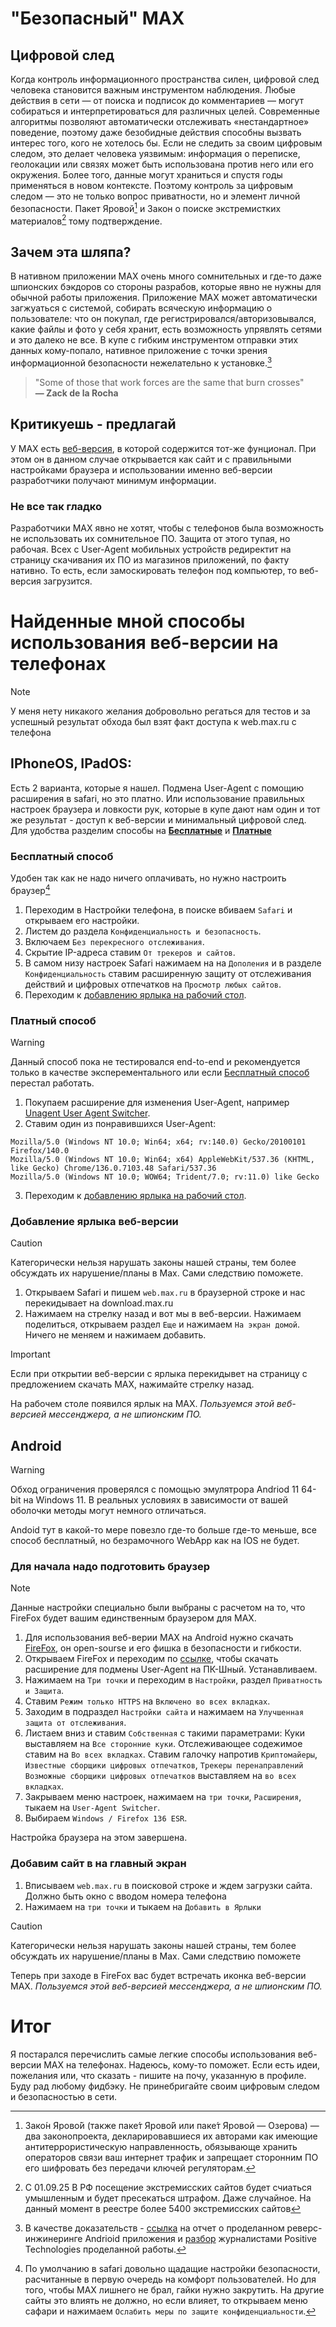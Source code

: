 # "Безопасный" MAX 
## Цифровой след
Когда контроль информационного пространства силен, цифровой след человека становится важным инструментом наблюдения. Любые действия в сети — от поиска и подписок до комментариев — могут собираться и интерпретироваться для различных целей. Современные алгоритмы позволяют автоматически отслеживать «нестандартное» поведение, поэтому даже безобидные действия способны вызвать интерес того, кого не хотелось бы.
Если не следить за своим цифровым следом, это делает человека уязвимым: информация о переписке, геолокации или связях может быть использована против него или его окружения. Более того, данные могут храниться и спустя годы применяться в новом контексте. Поэтому контроль за цифровым следом — это не только вопрос приватности, но и элемент личной безопасности. Пакет Яровой[^3] и Закон о поиске экстремистких материалов[^4] тому подтверждение.
[^3]: Зако́н Ярово́й (также паке́т Ярово́й или паке́т Яровой — Озерова) — два законопроекта, декларировавшиеся их авторами как имеющие антитеррористическую направленность, обязывающе хранить операторов связи ваш интернет трафик и запрещает сторонним ПО его шифровать без передачи ключей регуляторам.
[^4]: С 01.09.25 В РФ посещение экстремисских сайтов будет счиаться умышленным и будет пресекаться штрафом. Даже случайное. На данный момент в реестре более 5400 экстремисских сайтов
## Зачем эта шляпа?
В нативном приложении MAX очень много сомнительных и где-то даже шпионских бэкдоров со стороны разрабов, которые явно не нужны для обычной работы приложения. Приложение MAX может автоматически загжуаться с системой, собирать всяческую информацию о пользователе: что он покупал, где регистрировался/авторизовывался, какие файлы и фото у себя хранит, есть возможность упрявлять сетями и это далеко не все. В купе с гибким инструментом отправки этих данных кому-попало, нативное приложение с точки зрения информационной безопасности нежелательно к установке.[^1]
[^1]: В качестве доказательств - [ссылка](https://web.archive.org/web/20250722084245/https://github.com/ZolManStaff/MAX-deep-analysis-of-the-messenger#expand) на отчет о проделанном реверс-инжинеринге Andrioid приложения и [разбор](https://www.securitylab.ru/blog/personal/paragraph/356059.php) журналистами Positive Technologies проделанной работы.
> "Some of those that work forces are the same that burn crosses"  
> **— Zack de la Rocha**
## Критикуешь - предлагай
У MAX есть [веб-версия](web.max.ru), в которой содержится тот-же фунционал. При этом он в данном случае открывается как сайт и с правильными настройками браузера и использовании именно веб-версии разработчики получают минимум информации.
### Не все так гладко
Разработчики MAX явно не хотят, чтобы с телефонов была возможность не использовать их сомнительное ПО. Защита от этого тупая, но рабочая. Всех с User-Agent мобильных устройств редиректит на страницу скачивания их ПО из магазинов приложений, по факту нативно. То есть, если замоскировать телефон под компьютер, то веб-версия загрузится.
# Найденные мной способы использования веб-версии на телефонах
> [!NOTE]
> У меня нету никакого желания добровольно регаться для тестов и за успешный результат обхода был взят факт доступа к web.max.ru с телефона
## IPhoneOS, IPadOS:
Есть 2 варианта, которые я нашел. Подмена User-Agent с помощию расширения в safari, но это платно.
Или использование правильных настроек браузера и ловкости рук, которые в купе дают нам один и тот же результат - доступ к веб-версии и минимальный цифровой след. Для удобства разделим способы на [**Бесплатные**](#Бесплатный-способ) и [**Платные**](#Платный-способ)
### Бесплатный способ
Удобен так как не надо ничего оплачивать, но нужно настроить браузер[^2]
[^2]: По умолчанию в safari довольно щадащие настройки безопасности, расчитанные в первую очередь на комфорт пользователей. Но для того, чтобы MAX лишнего не брал, гайки нужно закрутить. На другие сайты это влиять не должно, но если влияет, то открываем меню сафари и нажимаем `Ослабить меры по защите конфиденциальности`. 

1. Переходим в Настройки телефона, в поиске вбиваем `Safari` и открываем его настройки.
2. Листем до раздела `Конфиденциальность и безопасность`.
3. Включаем `Без перекресного отслеживания`.
4. Скрытие IP-адреса ставим `От трекеров и сайтов`.
5. В самом низу настроек Safari нажимаем на на `Дополения` и в разделе `Конфиденциальность` ставим расширенную защиту от отслеживания действий и цифровых отпечатков на `Просмотр любых сайтов`.
6. Переходим к [добавлению ярлыка на рабочий стол](#Добавление-ярлыка-веб-версии).

### Платный способ
>[!WARNING]
> Данный способ пока не тестировался end-to-end и рекомендуется только в качестве эксперементального или если [Бесплатный способ](#Бесплатный-способ) перестал работать.

1. Покупаем расширение для изменения User-Agent, например [Unagent User Agent Switcher](https://apps.apple.com/ru/app/unagent-user-agent-switcher/id6448220941).
2. Ставим один из понравившихся User-Agent:
  ```
  Mozilla/5.0 (Windows NT 10.0; Win64; x64; rv:140.0) Gecko/20100101 Firefox/140.0
  Mozilla/5.0 (Windows NT 10.0; Win64; x64) AppleWebKit/537.36 (KHTML, like Gecko) Chrome/136.0.7103.48 Safari/537.36
  Mozilla/5.0 (Windows NT 10.0; WOW64; Trident/7.0; rv:11.0) like Gecko
```
3. Переходим к [добавлению ярлыка на рабочий стол](#Добавление-ярлыка-веб-версии).


### Добавление ярлыка веб-версии
> [!CAUTION]
> Категорически нельзя нарушать законы нашей страны, тем более обсуждать их нарушение/планы в Max. Сами следствию поможете.

1. Открываем Safari и пишем `web.max.ru` в браузерной строке и нас перекидывает на download.max.ru
2. Нажимаем на стрелку назад и вот мы в веб-версии. Нажимаем поделиться, открываем раздел `Еще` и нажимаем `На экран домой`. Ничего не меняем и нажимаем добавить.
> [!IMPORTANT]
> Если при открытии веб-версии с ярлыка перекидывет на страницу с предложением скачать MAX, нажимайте стрелку назад.

На рабочем столе появился ярлык на MAX. *Пользуемся этой веб-версией мессенджера, а не шпионским ПО.*

## Android
> [!WARNING]
> Обход ограничения проверялся с помощью эмулятрора Andriod 11 64-bit на Windows 11. В реальных условиях в зависимости от вашей оболочки методы могут немного отличаться.

Andoid тут в какой-то мере повезло где-то больше где-то меньше, все способ бесплатный, но безрамочного WebApp как на IOS не будет.
### Для начала надо подготовить браузер
> [!NOTE]
> Данные настройки специально были выбраны с расчетом на то, что FireFox будет вашим единственным браузером для MAX.

1. Для использования веб-верии MAX на Android нужно скачать [FireFox](https://play.google.com/store/apps/details?id=org.mozilla.firefox), он open-sourse и его фишка в безопасности и гибкости.
2. Открываем FireFox и переходим по [ссылке](https://play.google.com/store/apps/details?id=org.mozilla.firefox), чтобы скачать расширение для подмены User-Agent на ПК-Шный. Устанавливаем.
4. Нажимаем на `Три точки` и переходим в `Настройки`, раздел `Приватность и Защита`.
5. Ставим `Режим только HTTPS` на `Включено во всех вкладках`.
6. Заходим в подраздел `Настройки сайта` и нажимаем на `Улучшенная защита от отслеживания`.
7. Листаем вниз и ставим `Cобственная` с такими параметрами:
   Куки выставляем на `Все сторонние куки`.
   Отслеживающее содежимое ставим на `Во всех вкладках`.
   Ставим галочку напротив `Криптомайеры`, `Известные сборщики цифровых отпечатков`, `Трекеры перенаправлений`
   `Возможные сборщики цифровых отпечатков` выставляем на `во всех вкладках`.
8. Закрываем меню настроек, нажимаем на `три точки`, `Расширения`, тыкаем на `User-Agent Switcher`.
9. Выбираем `Windows / Firefox 136 ESR`.

Настройка браузера на этом завершена.

### Добавим сайт в на главный экран

1. Вписываем `web.max.ru` в поисковой строке и ждем загрузки сайта. Должно быть окно с вводом номера телефона
2. Нажимаем на `три точки` и тыкаем на `Добавить в Ярлыки`

> [!CAUTION]
> Категорически нельзя нарушать законы нашей страны, тем более обсуждать их нарушение/планы в Max. Сами следствию поможете
> 
Теперь при заходе в FireFox вас будет встречать иконка веб-версии MAX. *Пользуемся этой веб-версией мессенджера, а не шпионским ПО.*

# Итог
Я постарался перечислить самые легкие способы использования веб-версии MAX на телефонах. Надеюсь, кому-то поможет. 
Если есть идеи, пожелания или, что сказать - пишите на почу, указанную в профиле. Буду рад любому фидбэку.
Не принебригайте своим цифровым следом и безопасностью в сети.
